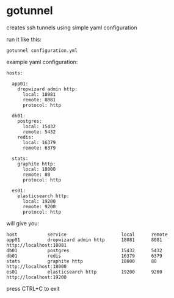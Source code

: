 gotunnel
========

creates ssh tunnels using simple yaml configuration

run it like this:
````
gotunnel configuration.yml
````

example yaml configuration:
````
hosts:

  app01:
    dropwizard admin http:
      local: 18081
      remote: 8081
      protocol: http

  db01: 
    postgres:
      local: 15432
      remote: 5432
    redis:
      local: 16379
      remote: 6379

  stats:
    graphite http:
      local: 18000
      remote: 80
      protocol: http

  es01: 
    elasticsearch http:
      local: 19200
      remote: 9200
      protocol: http
````

will give you:
````
host           service                    local      remote    
app01          dropwizard admin http      18081      8081       http://localhost:18081
db01           postgres                   15432      5432      
db01           redis                      16379      6379      
stats          graphite http              18000      80         http://localhost:18000
es01           elasticsearch http         19200      9200       http://localhost:19200
````

press CTRL+C to exit
